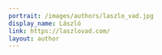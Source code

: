 ```yaml
---
portrait: /images/authors/laszlo_vad.jpg
display_name: László
link: https://laszlovad.com/
layout: author
---
```

